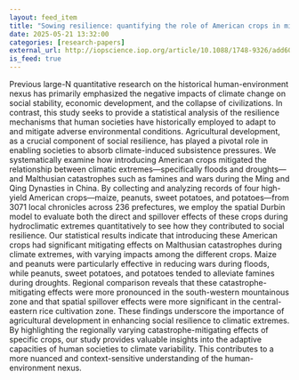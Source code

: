 ```yaml
---
layout: feed_item
title: "Sowing resilience: quantifying the role of American crops in mitigating Malthusian catastrophes during climatic extremes in history"
date: 2025-05-21 13:32:00
categories: [research-papers]
external_url: http://iopscience.iop.org/article/10.1088/1748-9326/add608
is_feed: true
---
```


Previous large-N quantitative research on the historical human-environment nexus has primarily emphasized the negative impacts of climate change on social stability, economic development, and the collapse of civilizations. In contrast, this study seeks to provide a statistical analysis of the resilience mechanisms that human societies have historically employed to adapt to and mitigate adverse environmental conditions. Agricultural development, as a crucial component of social resilience, has played a pivotal role in enabling societies to absorb climate-induced subsistence pressures. We systematically examine how introducing American crops mitigated the relationship between climatic extremes—specifically floods and droughts—and Malthusian catastrophes such as famines and wars during the Ming and Qing Dynasties in China. By collecting and analyzing records of four high-yield American crops—maize, peanuts, sweet potatoes, and potatoes—from 3071 local chronicles across 236 prefectures, we employ the spatial Durbin model to evaluate both the direct and spillover effects of these crops during hydroclimatic extremes quantitatively to see how they contributed to social resilience. Our statistical results indicate that introducing these American crops had significant mitigating effects on Malthusian catastrophes during climate extremes, with varying impacts among the different crops. Maize and peanuts were particularly effective in reducing wars during floods, while peanuts, sweet potatoes, and potatoes tended to alleviate famines during droughts. Regional comparison reveals that these catastrophe-mitigating effects were more pronounced in the south-western mountainous zone and that spatial spillover effects were more significant in the central-eastern rice cultivation zone. These findings underscore the importance of agricultural development in enhancing social resilience to climatic extremes. By highlighting the regionally varying catastrophe-mitigating effects of specific crops, our study provides valuable insights into the adaptive capacities of human societies to climate variability. This contributes to a more nuanced and context-sensitive understanding of the human-environment nexus.
